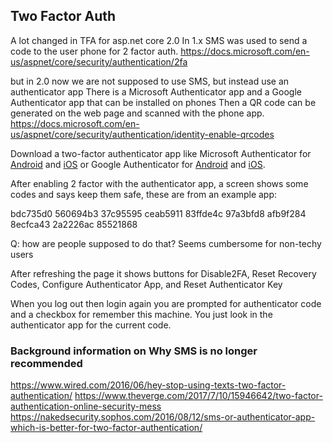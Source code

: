 ## Two Factor Auth

A lot changed in TFA for asp.net core 2.0
In 1.x SMS was used to send a code to the user phone for 2 factor auth.
https://docs.microsoft.com/en-us/aspnet/core/security/authentication/2fa

but in 2.0 now we are not supposed to use SMS, but instead use an authenticator app
There is a Microsoft Authenticator app and a Google Authenticator app that can be installed on phones
Then a QR code can be generated on the web page and scanned with the phone app.
https://docs.microsoft.com/en-us/aspnet/core/security/authentication/identity-enable-qrcodes


Download a two-factor authenticator app like Microsoft Authenticator for
<a href="https://go.microsoft.com/fwlink/?Linkid=825072">Android</a> and
<a href="https://go.microsoft.com/fwlink/?Linkid=825073">iOS</a> or
Google Authenticator for
<a href="https://play.google.com/store/apps/details?id=com.google.android.apps.authenticator2&amp;hl=en">Android</a> and
<a href="https://itunes.apple.com/us/app/google-authenticator/id388497605?mt=8">iOS</a>.

After enabling 2 factor with the authenticator app, a screen shows some codes and says keep them safe, these are from an example app:

bdc735d0 560694b3
37c95595 ceab5911
83ffde4c 97a3bfd8
afb9f284 8ecfca43
2a2226ac 85521868

Q: how are people supposed to do that? Seems cumbersome for non-techy users

After refreshing the page it shows buttons for Disable2FA, Reset Recovery Codes, Configure Authenticator App, and Reset Authenticator Key

When you log out then login again you are prompted for authenticator code and a checkbox for remember this machine. 
You just look in the authenticator app for the current code.

### Background information on Why SMS is no longer recommended

https://www.wired.com/2016/06/hey-stop-using-texts-two-factor-authentication/
https://www.theverge.com/2017/7/10/15946642/two-factor-authentication-online-security-mess
https://nakedsecurity.sophos.com/2016/08/12/sms-or-authenticator-app-which-is-better-for-two-factor-authentication/

